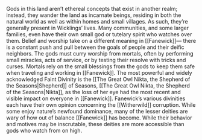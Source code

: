 Gods in this land aren’t ethereal concepts that exist in another  realm; instead, they wander the land as incarnate beings,  residing in both the natural world as well as within homes and  small villages. As such, they’re generally present in Wicklings’  lives. Many communities, and some larger families, even have  their own small god or tutelary spirit who watches over them.  Belief and worship take on a different meaning in [[Fanewick]]—  there is a constant push and pull between the goals of people  and their deific neighbors. The gods must curry worship from  mortals, often by performing small miracles, acts of service,  or by testing their resolve with tricks and curses. Mortals  rely on the small blessings from the gods to keep them safe  when traveling and working in [[Fanewick]]. The most powerful  and widely acknowledged Faint Divinity is the [[The Great Owl Nikta, the Shepherd of the Seasons|Shepherd]] of  Seasons, [[The Great Owl Nikta, the Shepherd of the Seasons|Nikta]], as the loss of her eye had the most recent and  visible impact on everyone in [[Fanewick]].  Fanewick’s various divinities each have their own opinion  concerning the [[Witherwild]] corruption. While some enjoy  nature’s newfound dominance, many of the lesser deities are  wary of how out of balance [[Fanewick]] has become. While their  behavior and motives may be inscrutable, these deities are  more accessible than gods who watch from on high.